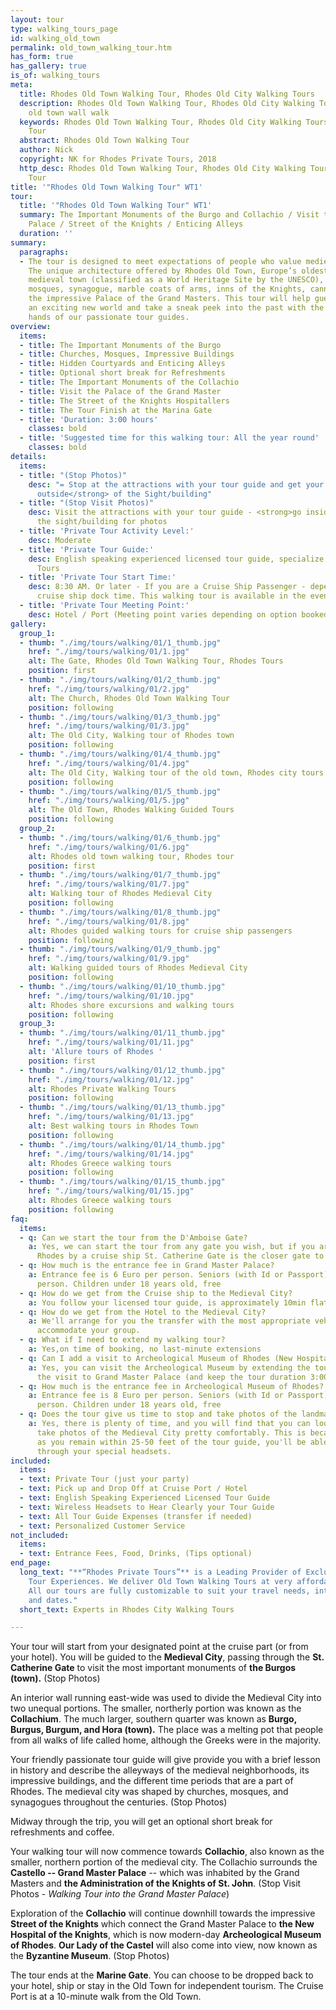```yaml
---
layout: tour
type: walking_tours_page
id: walking_old_town
permalink: old_town_walking_tour.htm
has_form: true
has_gallery: true
is_of: walking_tours
meta:
  title: Rhodes Old Town Walking Tour, Rhodes Old City Walking Tours
  description: Rhodes Old Town Walking Tour, Rhodes Old City Walking Tours, Rhodes
    old town wall walk
  keywords: Rhodes Old Town Walking Tour, Rhodes Old City Walking Tours, Rhodes Private
    Tour
  abstract: Rhodes Old Town Walking Tour
  author: Nick
  copyright: NK for Rhodes Private Tours, 2018
  http_desc: Rhodes Old Town Walking Tour, Rhodes Old City Walking Tours, Rhodes Private
    Tour
title: '"Rhodes Old Town Walking Tour" WT1'
tour:
  title: '"Rhodes Old Town Walking Tour" WT1'
  summary: The Important Monuments of the Burgo and Collachio / Visit the Grand Master
    Palace / Street of the Knights / Enticing Alleys
  duration: ''
summary:
  paragraphs:
  - The tour is designed to meet expectations of people who value medieval history.
    The unique architecture offered by Rhodes Old Town, Europe’s oldest inhabited
    medieval town (classified as a World Heritage Site by the UNESCO), includes churches,
    mosques, synagogue, marble coats of arms, inns of the Knights, cannon balls, and
    the impressive Palace of the Grand Masters. This tour will help guests explore
    an exciting new world and take a sneak peek into the past with the helpful guiding
    hands of our passionate tour guides.
overview:
  items:
  - title: The Important Monuments of the Burgo
  - title: Churches, Mosques, Impressive Buildings
  - title: Hidden Courtyards and Enticing Alleys
  - title: Optional short break for Refreshments
  - title: The Important Monuments of the Collachio
  - title: Visit the Palace of the Grand Master
  - title: The Street of the Knights Hospitallers
  - title: The Tour Finish at the Marina Gate
  - title: 'Duration: 3:00 hours'
    classes: bold
  - title: 'Suggested time for this walking tour: All the year round'
    classes: bold
details:
  items:
  - title: "(Stop Photos)"
    desc: "= Stop at the attractions with your tour guide and get your photos <strong>from
      outside</strong> of the Sight/building"
  - title: "(Stop Visit Photos)"
    desc: Visit the attractions with your tour guide - <strong>go inside</strong>
      the sight/building for photos
  - title: 'Private Tour Activity Level:'
    desc: Moderate
  - title: 'Private Tour Guide:'
    desc: English speaking experienced licensed tour guide, specialize in Private
      Tours
  - title: 'Private Tour Start Time:'
    desc: 8:30 AM. Or later - If you are a Cruise Ship Passenger - depend on your
      cruise ship dock time. This walking tour is available in the evening as well
  - title: 'Private Tour Meeting Point:'
    desc: Hotel / Port (Meeting point varies depending on option booked)
gallery:
  group_1:
  - thumb: "./img/tours/walking/01/1_thumb.jpg"
    href: "./img/tours/walking/01/1.jpg"
    alt: The Gate, Rhodes Old Town Walking Tour, Rhodes Tours
    position: first
  - thumb: "./img/tours/walking/01/2_thumb.jpg"
    href: "./img/tours/walking/01/2.jpg"
    alt: The Church, Rhodes Old Town Walking Tour
    position: following
  - thumb: "./img/tours/walking/01/3_thumb.jpg"
    href: "./img/tours/walking/01/3.jpg"
    alt: The Old City, Walking tour of Rhodes town
    position: following
  - thumb: "./img/tours/walking/01/4_thumb.jpg"
    href: "./img/tours/walking/01/4.jpg"
    alt: The Old City, Walking tour of the old town, Rhodes city tours
    position: following
  - thumb: "./img/tours/walking/01/5_thumb.jpg"
    href: "./img/tours/walking/01/5.jpg"
    alt: The Old Town, Rhodes Walking Guided Tours
    position: following
  group_2:
  - thumb: "./img/tours/walking/01/6_thumb.jpg"
    href: "./img/tours/walking/01/6.jpg"
    alt: Rhodes old town walking tour, Rhodes tour
    position: first
  - thumb: "./img/tours/walking/01/7_thumb.jpg"
    href: "./img/tours/walking/01/7.jpg"
    alt: Walking tour of Rhodes Medieval City
    position: following
  - thumb: "./img/tours/walking/01/8_thumb.jpg"
    href: "./img/tours/walking/01/8.jpg"
    alt: Rhodes guided walking tours for cruise ship passengers
    position: following
  - thumb: "./img/tours/walking/01/9_thumb.jpg"
    href: "./img/tours/walking/01/9.jpg"
    alt: Walking guided tours of Rhodes Medieval City
    position: following
  - thumb: "./img/tours/walking/01/10_thumb.jpg"
    href: "./img/tours/walking/01/10.jpg"
    alt: Rhodes shore excursions and walking tours
    position: following
  group_3:
  - thumb: "./img/tours/walking/01/11_thumb.jpg"
    href: "./img/tours/walking/01/11.jpg"
    alt: 'Allure tours of Rhodes '
    position: first
  - thumb: "./img/tours/walking/01/12_thumb.jpg"
    href: "./img/tours/walking/01/12.jpg"
    alt: Rhodes Private Walking Tours
    position: following
  - thumb: "./img/tours/walking/01/13_thumb.jpg"
    href: "./img/tours/walking/01/13.jpg"
    alt: Best walking tours in Rhodes Town
    position: following
  - thumb: "./img/tours/walking/01/14_thumb.jpg"
    href: "./img/tours/walking/01/14.jpg"
    alt: Rhodes Greece walking tours
    position: following
  - thumb: "./img/tours/walking/01/15_thumb.jpg"
    href: "./img/tours/walking/01/15.jpg"
    alt: Rhodes Greece walking tours
    position: following
faq:
  items:
  - q: Can we start the tour from the D'Amboise Gate?
    a: Yes, we can start the tour from any gate you wish, but if you are visiting
      Rhodes by a cruise ship St. Catherine Gate is the closer gate to you
  - q: How much is the entrance fee in Grand Master Palace?
    a: Entrance fee is 6 Euro per person. Seniors (with Id or Passport), 3 Euros per
      person. Children under 18 years old, free
  - q: How do we get from the Cruise ship to the Medieval City?
    a: You follow your licensed tour guide, is approximately 10min flat walk
  - q: How do we get from the Hotel to the Medieval City?
    a: We'll arrange for you the transfer with the most appropriate vehicle(s) to
      accommodate your group.
  - q: What if I need to extend my walking tour?
    a: Yes,on time of booking, no last-minute extensions
  - q: Can I add a visit to Archeological Museum of Rhodes (New Hospital of the Knights)?
    a: Yes, you can visit the Archeological Museum by extending the tour, or by skipping
      the visit to Grand Master Palace (and keep the tour duration 3:00 hours).
  - q: How much is the entrance fee in Archeological Museum of Rhodes?
    a: Entrance fee is 8 Euro per person. Seniors (with Id or Passport), 4 Euros per
      person. Children under 18 years old, free
  - q: Does the tour give us time to stop and take photos of the landmarks?
    a: Yes, there is plenty of time, and you will find that you can look around and
      take photos of the Medieval City pretty comfortably. This is because as long
      as you remain within 25-50 feet of the tour guide, you'll be able to hear him
      through your special headsets.
included:
  items:
  - text: Private Tour (just your party)
  - text: Pick up and Drop Off at Cruise Port / Hotel
  - text: English Speaking Experienced Licensed Tour Guide
  - text: Wireless Headsets to Hear Clearly your Tour Guide
  - text: All Tour Guide Expenses (transfer if needed)
  - text: Personalized Customer Service
not_included:
  items:
  - text: Entrance Fees, Food, Drinks, (Tips optional)
end_page:
  long_text: "**“Rhodes Private Tours”** is a Leading Provider of Exclusive and Personalized
    Tour Experiences. We deliver Old Town Walking Tours at very affordable rates.
    All our tours are fully customizable to suit your travel needs, interests, schedules,
    and dates."
  short_text: Experts in Rhodes City Walking Tours

---
```

Your tour will start from your designated point at the cruise part (or from your hotel). You will be guided to the **Medieval City**, passing through the **St. Catherine Gate** to visit the most important monuments of **the Burgos (town).** (Stop Photos)

An interior wall running east-wide was used to divide the Medieval City into two unequal portions. The smaller, northerly portion was known as the **Collachium**. The much larger, southern quarter was known as **Burgo, Burgus, Burgum, and Hora (town).** The place was a melting pot that people from all walks of life called home, although the Greeks were in the majority.

Your friendly passionate tour guide will give provide you with a brief lesson in history and describe the alleyways of the medieval neighborhoods, its impressive buildings, and the different time periods that are a part of Rhodes. The medieval city was shaped by churches, mosques, and synagogues throughout the centuries. (Stop Photos)

Midway through the trip, you will get an optional short break for refreshments and coffee.

Your walking tour will now commence towards **Collachio**, also known as the smaller, northern portion of the medieval city. The Collachio surrounds the **Castello -- Grand Master Palace** -- which was inhabited by the Grand Masters and **the Administration of the Knights of St. John**. (Stop Visit Photos - *Walking Tour into the Grand Master Palace*)

Exploration of the **Collachio** will continue downhill towards the impressive **Street of the Knights** which connect the Grand Master Palace to **the New Hospital of the Knights**, which is now modern-day **Archeological Museum of Rhodes**. **Our Lady of the Castel** will also come into view, now known as the **Byzantine Museum**. (Stop Photos)

The tour ends at the **Marine Gate**. You can choose to be dropped back to your hotel, ship or stay in the Old Town for independent tourism. The Cruise Port is at a 10-minute walk from the Old Town.